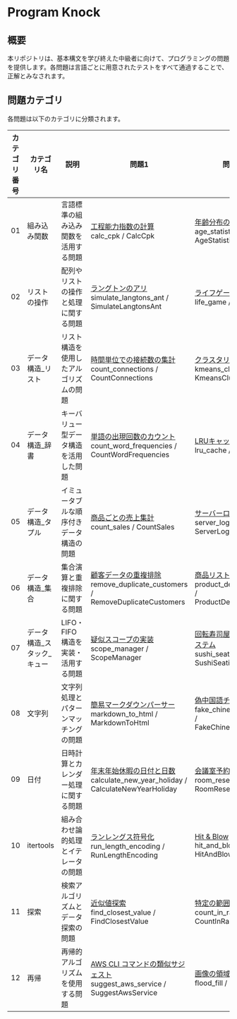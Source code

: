 # Program Knock

## 概要

本リポジトリは、基本構文を学び終えた中級者に向けて、プログラミングの問題を提供します。各問題は言語ごとに用意されたテストをすべて通過することで、正解とみなされます。

## 問題カテゴリ

各問題は以下のカテゴリに分類されます。

| カテゴリ番号 | カテゴリ名 | 説明 | 問題1 | 問題2 |
|-------------|-------------|---------------------------------------------------|----------------|----------------|
| 01 | 組み込み関数 | 言語標準の組み込み関数を活用する問題 | [工程能力指数の計算](docs/01_組み込み関数/problems/01A_calc_cpk.md)<br>calc_cpk / CalcCpk | [年齢分布の集計](docs/01_組み込み関数/problems/01B_age_statistics.md)<br>age_statistics / AgeStatistics |
| 02 | リストの操作 | 配列やリストの操作と処理に関する問題 | [ラングトンのアリ](docs/02_リストの操作/problems/practice_01.md)<br>simulate_langtons_ant / SimulateLangtonsAnt | [ライフゲーム](docs/02_リストの操作/problems/practice_02.md)<br>life_game / LifeGame |
| 03 | データ構造_リスト | リスト構造を使用したアルゴリズムの問題 | [時間単位での接続数の集計](docs/03_データ構造_リスト/practice_01.md)<br>count_connections / CountConnections | [クラスタリングの実装](docs/03_データ構造_リスト/practice_02.md)<br>kmeans_clustering / KmeansClustering |
| 04 | データ構造_辞書 | キーバリュー型データ構造を活用した問題 | [単語の出現回数のカウント](docs/04_データ構造_辞書/practice_01.md)<br>count_word_frequencies / CountWordFrequencies | [LRUキャッシュの実装](docs/04_データ構造_辞書/practice_02.md)<br>lru_cache / LruCache |
| 05 | データ構造_タプル | イミュータブルな順序付きデータ構造の問題 | [商品ごとの売上集計](docs/05_データ構造_タプル/practice_01.md)<br>count_sales / CountSales | [サーバーログの解析](docs/05_データ構造_タプル/practice_02.md)<br>server_log_analysis / ServerLogAnalysis |
| 06 | データ構造_集合 | 集合演算と重複排除に関する問題 | [顧客データの重複排除](docs/06_データ構造_集合/practice_01.md)<br>remove_duplicate_customers / RemoveDuplicateCustomers | [商品リストの重複排除](docs/06_データ構造_集合/practice_02.md)<br>product_deduplication / ProductDeduplication |
| 07 | データ構造_スタック_キュー | LIFO・FIFO構造を実装・活用する問題 | [疑似スコープの実装](docs/07_データ構造_スタック_キュー/practice_01.md)<br>scope_manager / ScopeManager | [回転寿司屋の席案内システム](docs/07_データ構造_スタック_キュー/practice_02.md)<br>sushi_seating / SushiSeating |
| 08 | 文字列 | 文字列処理とパターンマッチングの問題 | [簡易マークダウンパーサー](docs/08_文字列/practice_01.md)<br>markdown_to_html / MarkdownToHtml | [偽中国語チェッカー](docs/08_文字列/practice_02.md)<br>fake_chinese_checker / FakeChineseChecker |
| 09 | 日付 | 日時計算とカレンダー処理に関する問題 | [年末年始休暇の日付と日数](docs/09_日付/practice_01.md)<br>calculate_new_year_holiday / CalculateNewYearHoliday | [会議室予約システム](docs/09_日付/practice_02.md)<br>room_reservation / RoomReservation |
| 10 | itertools | 組み合わせ論的処理とイテレータの問題 | [ランレングス符号化](docs/10_itertools/practice_01.md)<br>run_length_encoding / RunLengthEncoding | [Hit & Blow](docs/10_itertools/practice_02.md)<br>hit_and_blow / HitAndBlow |
| 11 | 探索 | 検索アルゴリズムとデータ探索の問題 | [近似値探索](docs/11_探索/practice_01.md)<br>find_closest_value / FindClosestValue | [特定の範囲の個数](docs/11_探索/practice_02.md)<br>count_in_range / CountInRange |
| 12 | 再帰 | 再帰的アルゴリズムを使用する問題 | [AWS CLI コマンドの類似サジェスト](docs/12_再帰/practice_01.md)<br>suggest_aws_service / SuggestAwsService | [画像の領域塗りつぶし](docs/12_再帰/practice_02.md)<br>flood_fill / FloodFill |
